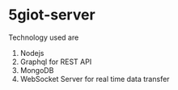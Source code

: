 # 5giot-server
Technology used are
 1. Nodejs
 2. Graphql for REST API
 3. MongoDB 
 4. WebSocket Server for real time data transfer
